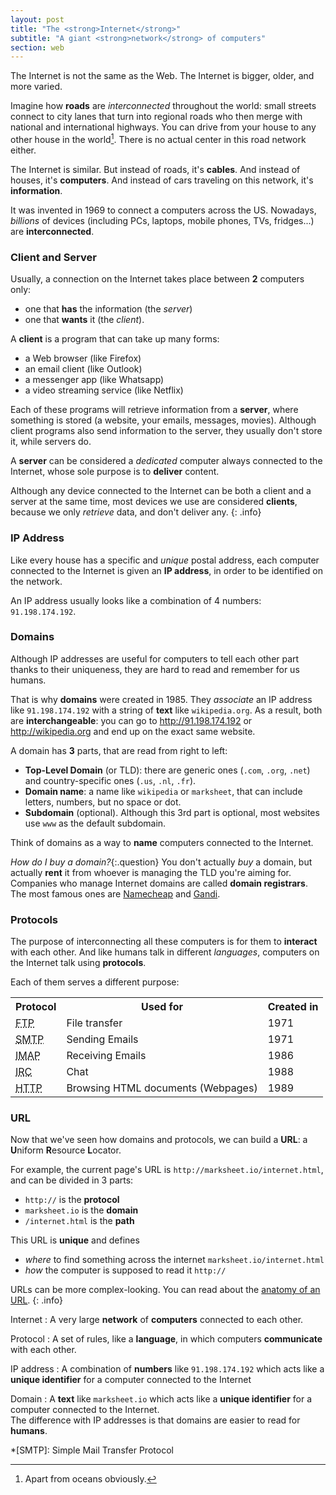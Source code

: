 ```yaml
---
layout: post
title: "The <strong>Internet</strong>"
subtitle: "A giant <strong>network</strong> of computers"
section: web
---
```


The Internet is not the same as the Web. The Internet is bigger, older, and more varied.

Imagine how **roads** are _interconnected_ throughout the world: small streets connect to city lanes that turn into regional roads who then merge with national and international highways. You can drive from your house to any other house in the world[^1]. There is no actual center in this road network either.

The Internet is similar. But instead of roads, it's **cables**. And instead of houses, it's **computers**. And instead of cars traveling on this network, it's **information**.

It was invented in 1969 to connect a computers across the US. Nowadays, _billions_ of devices (including PCs, laptops, mobile phones, TVs, fridges...) are **interconnected**.

### Client and Server

Usually, a connection on the Internet takes place between **2** computers only:

* one that **has** the information (the _server_)
* one that **wants** it (the _client_).

A **client** is a program that can take up many forms:

* a Web browser (like Firefox)
* an email client (like Outlook)
* a messenger app (like Whatsapp)
* a video streaming service (like Netflix)

Each of these programs will retrieve information from a **server**, where something is stored (a website, your emails, messages, movies). Although client programs also send information to the server, they usually don't store it, while servers do.

A **server** can be considered a _dedicated_ computer always connected to the Internet, whose sole purpose is to **deliver** content.

Although any device connected to the Internet can be both a client and a server at the same time, most devices we use are considered **clients**, because we only _retrieve_ data, and don't deliver any.
{: .info}

### IP Address

Like every house has a specific and _unique_ postal address, each computer connected to the Internet is given an **IP address**, in order to be identified on the network.

An IP address usually looks like a combination of 4 numbers: `91.198.174.192`.

### Domains

Although IP addresses are useful for computers to tell each other part thanks to their uniqueness, they are hard to read and remember for us humans.

That is why **domains** were created in 1985. They _associate_ an IP address like `91.198.174.192` with a string of **text** like `wikipedia.org`. As a result, both are **interchangeable**: you can go to <http://91.198.174.192> or <http://wikipedia.org> and end up on the exact same website.

A domain has **3** parts, that are read from right to left:

* **Top-Level Domain** (or TLD): there are generic ones (`.com`, `.org`, `.net`) and country-specific ones (`.us`, `.nl`, `.fr`).
* **Domain name**: a name like `wikipedia` or `marksheet`, that can include letters, numbers, but no space or dot.
* **Subdomain** (optional). Although this 3rd part is optional, most websites use `www` as the default subdomain.

Think of domains as a way to **name** computers connected to the Internet.

_How do I buy a domain?_{:.question}
You don't actually _buy_ a domain, but actually **rent** it from whoever is managing the TLD you're aiming for.  
Companies who manage Internet domains are called **domain registrars**. The most famous ones are [Namecheap](https://www.namecheap.com/) and [Gandi](https://www.gandi.net/).

### Protocols

The purpose of interconnecting all these computers is for them to **interact** with each other. And like humans talk in different _languages_, computers on the Internet talk using **protocols**.

Each of them serves a different purpose:

<div class="table">
  <table>
    <tr>
      <th>Protocol</th>
      <th>Used for</th>
      <th>Created in</th>
    </tr>
    <tr>
      <td>
        <abbr title="File Transfer Protocol">FTP</abbr>
      </td>
      <td>File transfer</td>
      <td>1971</td>
    </tr>
    <tr>
      <td>
        <abbr title="Simple Mail Transfer Protocol">SMTP</abbr>
      </td>
      <td>Sending Emails</td>
      <td>1971</td>
    </tr>
    <tr>
      <td>
        <abbr title="Internet Message Access Protocol">IMAP</abbr>
      </td>
      <td>Receiving Emails</td>
      <td>1986</td>
    </tr>
    <tr>
      <td>
        <abbr title="Internet Relay Chat">IRC</abbr>
      </td>
      <td>Chat</td>
      <td>1988</td>
    </tr>
    <tr>
      <td>
        <abbr title="HyperText Transfer Protocol">HTTP</abbr>
      </td>
      <td>Browsing HTML documents (Webpages)</td>
      <td>1989</td>
    </tr>
  </table>
</div>

### URL

Now that we've seen how domains and protocols, we can build a **URL**: a **U**niform **R**esource **L**ocator.

For example, the current page's URL is `http://marksheet.io/internet.html`, and can be divided in 3 parts:

* `http://` is the **protocol**
* `marksheet.io` is the **domain**
* `/internet.html` is the **path**

This URL is **unique** and defines

* _where_ to find something across the internet `marksheet.io/internet.html`
* _how_ the computer is supposed to read it `http://`

URLs can be more complex-looking. You can read about the [anatomy of an URL](http://doepud.co.uk/blog/anatomy-of-a-url).
{: .info}

Internet
: A very large **network** of **computers** connected to each other.

Protocol
: A set of rules, like a **language**, in which computers **communicate** with each other.

IP address
: A combination of **numbers** like `91.198.174.192` which acts like a **unique identifier** for a computer connected to the Internet

Domain
: A **text** like `marksheet.io` which acts like a **unique identifier** for a computer connected to the Internet.  
The difference with IP addresses is that domains are easier to read for **humans**.

[^1]: Apart from oceans obviously.

*[SMTP]: Simple Mail Transfer Protocol